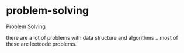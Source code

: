 # problem-solving
Problem Solving

there are a lot of problems with data structure and algorithms .. most of these are leetcode problems.
